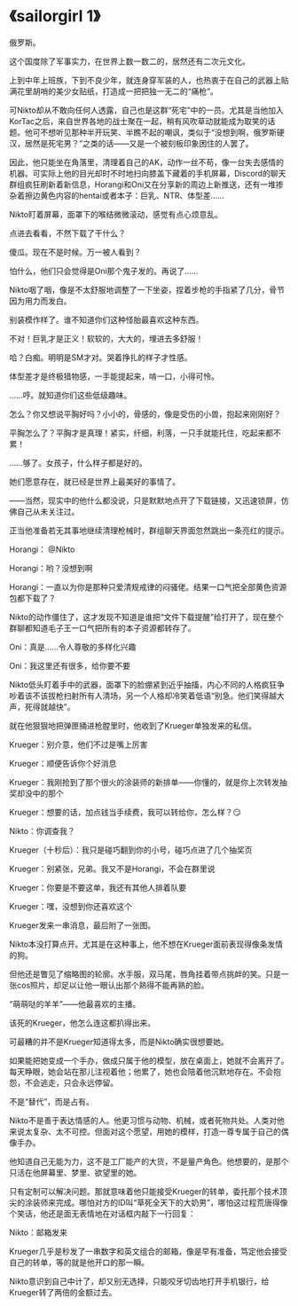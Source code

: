 # 《sailorgirl 1》


俄罗斯。

这个国度除了军事实力，在世界上数一数二的，居然还有二次元文化。

上到中年上班族，下到不良少年，就连身穿军装的人，也热衷于在自己的武器上贴满花里胡哨的美少女贴纸，打造成一把把独一无二的“痛枪”。

可Nikto却从不敢向任何人透露，自己也是这群“死宅”中的一员。尤其是当他加入KorTac之后，来自世界各地的战士聚在一起，稍有风吹草动就能成为取笑的话题。他可不想听见那种半开玩笑、半瞧不起的嘲讽，类似于“没想到啊，俄罗斯硬汉，居然是死宅男？”之类的话——又是一个被刻板印象困住的人罢了。

因此，他只能坐在角落里，清理着自己的AK，动作一丝不苟，像一台失去感情的机器。可实际上他的目光却时不时地扫向膝盖下藏着的手机屏幕，Discord的聊天群组疯狂刷新着新信息，Horangi和Oni又在分享新的周边上新推送，还有一堆掺杂着擦边黄色内容的hentai或者本子：巨乳、NTR、体型差……

Nikto盯着屏幕，面罩下的喉结微微滚动，感觉有点心烦意乱。

点进去看看，不然下载了干什么？

傻瓜。现在不是时候。万一被人看到？

怕什么，他们只会觉得是Oni那个鬼子发的。再说了……

Nikto咽了咽，像是不太舒服地调整了一下坐姿，捏着步枪的手指紧了几分，骨节因为用力而发白。

别装模作样了。谁不知道你们这种怪胎最喜欢这种东西。

不对！巨乳才是正义！软软的，大大的，埋进去多舒服！

哈？白痴。明明是SM才对。哭着挣扎的样子才性感。

体型差才是终极猎物感，一手能提起来，啃一口，小得可怜。

……哼。就知道你们这些低级趣味。

怎么？你又想说平胸好吗？小小的，骨感的，像是受伤的小兽，抱起来刚刚好？

平胸怎么了？平胸才是真理！紧实，纤细，利落，一只手就能托住，吃起来都不累！

……够了。女孩子，什么样子都是好的。

她们愿意存在，就已经是世界上最美好的事情了。

——当然，现实中的他什么都没说，只是默默地点开了下载链接，又迅速锁屏，仿佛自己从未关注过。

正当他准备若无其事地继续清理枪械时，群组聊天界面忽然跳出一条亮红的提示。

Horangi： @Nikto

Horangi：哟？没想到啊

Horangi：一直以为你是那种只爱清规戒律的闷骚佬。结果一口气把全部黄色资源包都下载了？

Nikto的动作僵住了，这才发现不知道是谁把“文件下载提醒”给打开了，现在整个群聊都知道毛子王一口气把所有的本子资源都转存了。

Oni：真是……令人尊敬的多样化兴趣

Oni：我这里还有很多，给你要不要

Nikto低头盯着手中的武器，面罩下的脸绷紧到近乎抽搐，内心不同的人格疯狂争吵着该不该拔枪扫射所有人清场，另一个人格却冷笑着低语“别急。他们笑得越大声，死得就越快”。

就在他狠狠地把弹匣捅进枪膛里时，他收到了Krueger单独发来的私信。

Krueger：别介意，他们不过是嘴上厉害

Krueger：顺便告诉你个好消息

Krueger：我刚抢到了那个很火的涂装师的新排单——你懂的，就是你上次转发抽奖却没中的那个

Krueger：想要的话，加点钱当手续费，我可以转给你，怎么样？😏

Nikto：你调查我？

Krueger（十秒后）：我只是碰巧翻到你的小号，碰巧点进了几个抽奖页

Krueger：别紧张，兄弟。我又不是Horangi，不会在群里说

Krueger：你要是不要这单，我还有其他人排着队要

Krueger：嘿，没想到你还喜欢这个

Krueger发来一串消息，最后附了一张图。

Nikto本没打算点开。尤其是在这种事上，他不想在Krueger面前表现得像条发情的狗。

但他还是瞥见了缩略图的轮廓。水手服，双马尾，唇角挂着带点挑衅的笑。只是一张cos照片，却足以让他一眼认出那个熟得不能再熟的脸。

“萌萌哒的羊羊”——他最喜欢的主播。

该死的Krueger，他怎么连这都扒得出来。

可最糟的并不是Krueger知道得太多，而是Nikto确实很想要她。

如果能把她变成一个手办，做成只属于他的模型，放在桌面上，她就不会离开了。每天睁眼，她会站在那儿注视着他；他累了，她也会陪着他沉默地存在。不会抱怨，不会逃走，只会永远停留。

不是“替代”，而是占有。

Nikto不是善于表达情感的人。他更习惯与动物、机械，或者死物共处。人类对他来说太复杂、太不可控。但面对这个愿望，用她的模样，打造一尊专属于自己的偶像手办。

他知道自己无能为力，这不是工厂能产的大货，不是量产角色。他想要的，是那个只活在他屏幕里、梦里、欲望里的她。

只有定制可以解决问题。那就意味着他只能接受Krueger的转单，委托那个技术顶尖的涂装师来完成。哪怕对方的ID叫“草死全天下的大奶男”，哪怕这过程荒唐得像个笑话，他还是面无表情地在对话框内敲下一行回复：

Nikto：邮箱发来

Krueger几乎是秒发了一串数字和英文组合的邮箱，像是早有准备，笃定他会接受自己的转单，等的就是他开口的那一瞬。

Nikto意识到自己中计了，却又别无选择，只能咬牙切齿地打开手机银行，给Krueger转了两倍的金额过去。